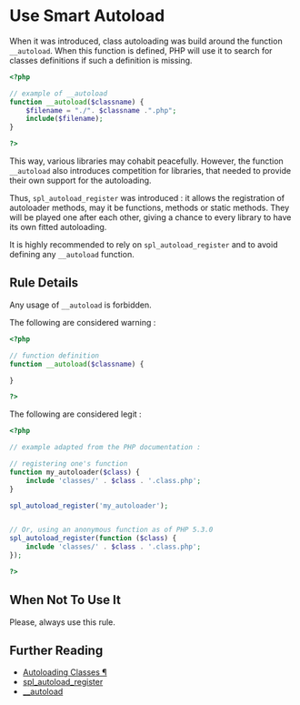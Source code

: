 <!-- PHP Manual -->
# Use Smart Autoload

When it was introduced, class autoloading was build around the function `__autoload`. When this function is defined, PHP will use it to search for classes definitions if such a definition is missing. 

```php
<?php

// example of __autoload
function __autoload($classname) {
    $filename = "./". $classname .".php";
    include($filename);
}

?>
```
This way, various libraries may cohabit peacefully. However, the function `__autoload` also introduces competition for libraries, that needed to provide their own support for the autoloading. 

Thus, `spl_autoload_register` was introduced : it allows the registration of autoloader methods, may it be functions, methods or static methods. They will be played one after each other, giving a chance to every library to have its own fitted autoloading. 

It is highly recommended to rely on `spl_autoload_register` and to avoid defining any `__autoload` function. 

## Rule Details

Any usage of `__autoload`  is forbidden. 

The following are considered warning : 
```php
<?php

// function definition
function __autoload($classname) {

}

?>
```

The following are considered legit : 

```php
<?php

// example adapted from the PHP documentation : 

// registering one's function
function my_autoloader($class) {
    include 'classes/' . $class . '.class.php';
}

spl_autoload_register('my_autoloader');


// Or, using an anonymous function as of PHP 5.3.0
spl_autoload_register(function ($class) {
    include 'classes/' . $class . '.class.php';
});

?>
```

## When Not To Use It
Please, always use this rule.

## Further Reading
* [Autoloading Classes ¶](http://php.net/manual/en/language.oop5.autoload.php)
* [spl_autoload_register](http://php.net/manual/en/function.spl-autoload-register.php)
* [__autoload](http://php.net/manual/en/function.autoload.php)
